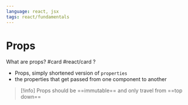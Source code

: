```yaml
---
language: react, jsx
tags: react/fundamentals
---
```


# Props



What are props? #card #react/card 
?
- Props, simply shortened version of `properties`
- the properties that get passed from one component to another
<!--SR:!2022-08-19,1,170-->


>[!info]
>Props should be ==immutable== and only travel from ==top down==
<!--SR:!2022-08-19,1,170!2022-08-19,1,222-->

